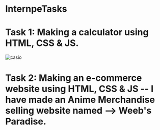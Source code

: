 # InternpeTasks

# Task 1: Making a calculator using HTML, CSS & JS.

![casio](https://github.com/TanViCh0UhAn12/InternpeTasks/assets/96679594/5424c1aa-047c-46cb-a69a-50325ecce5d3)


# Task 2: Making an e-commerce website using HTML, CSS & JS -- I have made an Anime Merchandise selling website named --> Weeb's Paradise. 

